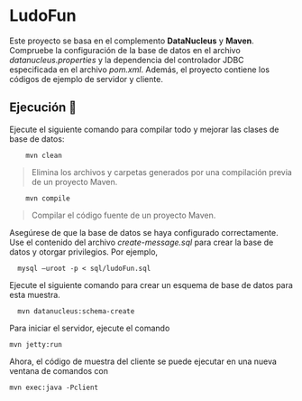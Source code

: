 
# LudoFun

Este proyecto se basa en el complemento **DataNucleus** y  **Maven**. Compruebe la configuración de la base de datos en el archivo *datanucleus.properties* y la dependencia del controlador JDBC especificada en el archivo *pom.xml*. Además, el proyecto contiene los códigos de ejemplo de servidor y cliente.

## Ejecución 🤖

Ejecute el siguiente comando para compilar todo y mejorar las clases de base de datos:

		mvn clean
   > Elimina los archivos y carpetas generados por una compilación previa de un proyecto Maven.
	
		mvn compile
 > Compilar el código fuente de un proyecto Maven.
 >
Asegúrese de que la base de datos se haya configurado correctamente. Use el contenido del archivo *create-message.sql* para crear la base de datos y otorgar privilegios. Por ejemplo,

      mysql –uroot -p < sql/ludoFun.sql

Ejecute el siguiente comando para crear un esquema de base de datos para esta muestra.

      mvn datanucleus:schema-create

Para iniciar el servidor, ejecute el comando

    mvn jetty:run

Ahora, el código de muestra del cliente se puede ejecutar en una nueva ventana de comandos con

    mvn exec:java -Pclient
